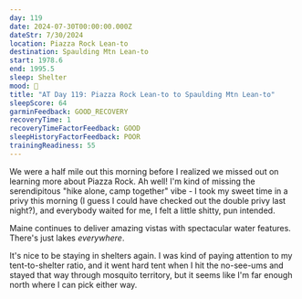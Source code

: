 ```yaml
---
day: 119
date: 2024-07-30T00:00:00.000Z
dateStr: 7/30/2024
location: Piazza Rock Lean-to
destination: Spaulding Mtn Lean-to
start: 1978.6
end: 1995.5
sleep: Shelter
mood: 🙂
title: "AT Day 119: Piazza Rock Lean-to to Spaulding Mtn Lean-to"
sleepScore: 64
garminFeedback: GOOD_RECOVERY
recoveryTime: 1
recoveryTimeFactorFeedback: GOOD
sleepHistoryFactorFeedback: POOR
trainingReadiness: 55
---
```

We were a half mile out this morning before I realized we missed out on learning more about Piazza Rock. Ah well! I'm kind of missing the serendipitous "hike alone, camp together" vibe - I took my sweet time in a privy this morning (I guess I could have checked out the double privy last night?), and everybody waited for me, I felt a little shitty, pun intended.

Maine continues to deliver amazing vistas with spectacular water features. There's just lakes *everywhere*.

It's nice to be staying in shelters again. I was kind of paying attention to my tent-to-shelter ratio, and it went hard tent when I hit the no-see-ums and stayed that way through mosquito territory, but it seems like I'm far enough north where I can pick either way. 